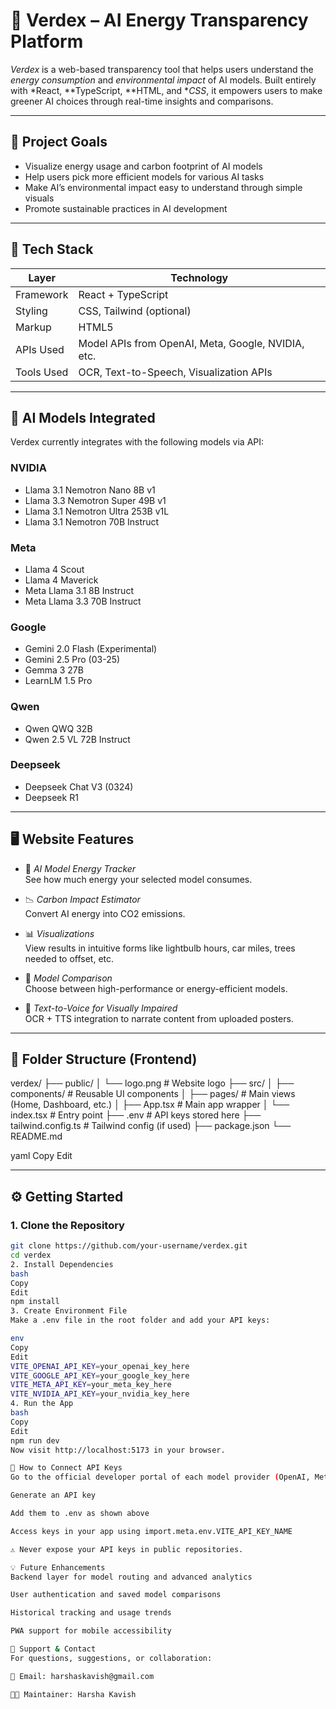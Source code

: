 # 🌿 Verdex – AI Energy Transparency Platform

*Verdex* is a web-based transparency tool that helps users understand the *energy consumption* and *environmental impact* of AI models. Built entirely with *React, **TypeScript, **HTML, and **CSS*, it empowers users to make greener AI choices through real-time insights and comparisons.

---

## 🎯 Project Goals

- Visualize energy usage and carbon footprint of AI models
- Help users pick more efficient models for various AI tasks
- Make AI’s environmental impact easy to understand through simple visuals
- Promote sustainable practices in AI development

---

## 🚀 Tech Stack

| Layer        | Technology               |
|-------------|---------------------------|
| Framework   | React + TypeScript        |
| Styling     | CSS, Tailwind (optional)  |
| Markup      | HTML5                     |
| APIs Used   | Model APIs from OpenAI, Meta, Google, NVIDIA, etc. |
| Tools Used  | OCR, Text-to-Speech, Visualization APIs |

---

## 🤖 AI Models Integrated

Verdex currently integrates with the following models via API:

### NVIDIA
- Llama 3.1 Nemotron Nano 8B v1
- Llama 3.3 Nemotron Super 49B v1
- Llama 3.1 Nemotron Ultra 253B v1L
- Llama 3.1 Nemotron 70B Instruct

### Meta
- Llama 4 Scout
- Llama 4 Maverick
- Meta Llama 3.1 8B Instruct
- Meta Llama 3.3 70B Instruct

### Google
- Gemini 2.0 Flash (Experimental)
- Gemini 2.5 Pro (03-25)
- Gemma 3 27B
- LearnLM 1.5 Pro

### Qwen
- Qwen QWQ 32B
- Qwen 2.5 VL 72B Instruct

### Deepseek
- Deepseek Chat V3 (0324)
- Deepseek R1

---

## 🖥 Website Features

- 🌱 *AI Model Energy Tracker*  
  See how much energy your selected model consumes.

- 📉 *Carbon Impact Estimator*  
  Convert AI energy into CO2 emissions.

- 📊 *Visualizations*  
  View results in intuitive forms like lightbulb hours, car miles, trees needed to offset, etc.

- 🧠 *Model Comparison*  
  Choose between high-performance or energy-efficient models.

- 🧾 *Text-to-Voice for Visually Impaired*  
  OCR + TTS integration to narrate content from uploaded posters.

---

## 📁 Folder Structure (Frontend)

verdex/ ├── public/ │ └── logo.png # Website logo ├── src/ │ ├── components/ # Reusable UI components │ ├── pages/ # Main views (Home, Dashboard, etc.) │ ├── App.tsx # Main app wrapper │ └── index.tsx # Entry point ├── .env # API keys stored here ├── tailwind.config.ts # Tailwind config (if used) ├── package.json └── README.md

yaml
Copy
Edit

---

## ⚙ Getting Started

### 1. Clone the Repository

```bash
git clone https://github.com/your-username/verdex.git
cd verdex
2. Install Dependencies
bash
Copy
Edit
npm install
3. Create Environment File
Make a .env file in the root folder and add your API keys:

env
Copy
Edit
VITE_OPENAI_API_KEY=your_openai_key_here
VITE_GOOGLE_API_KEY=your_google_key_here
VITE_META_API_KEY=your_meta_key_here
VITE_NVIDIA_API_KEY=your_nvidia_key_here
4. Run the App
bash
Copy
Edit
npm run dev
Now visit http://localhost:5173 in your browser.

🔑 How to Connect API Keys
Go to the official developer portal of each model provider (OpenAI, Meta, Google, NVIDIA, etc.)

Generate an API key

Add them to .env as shown above

Access keys in your app using import.meta.env.VITE_API_KEY_NAME

⚠ Never expose your API keys in public repositories.

💡 Future Enhancements
Backend layer for model routing and advanced analytics

User authentication and saved model comparisons

Historical tracking and usage trends

PWA support for mobile accessibility

🤝 Support & Contact
For questions, suggestions, or collaboration:

📧 Email: harshaskavish@gmail.com

👨‍💻 Maintainer: Harsha Kavish
